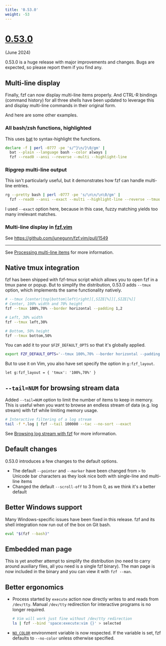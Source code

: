 ```yaml
---
title: '0.53.0'
weight: -53
---
```


# [0.53.0](https://github.com/junegunn/fzf/releases/tag/0.53.0)

(June 2024)

0.53.0 is a huge release with major improvements and changes. Bugs are
expected, so please report them if you find any.

## Multi-line display

Finally, fzf can now display multi-line items properly. And CTRL-R bindings
(command history) for all three shells have been updated to leverage this and
display multi-line commands in their original form.

And here are some other examples.

### All bash/zsh functions, highlighted

This uses [bat](https://github.com/sharkdp/bat) to syntax-highlight the
functions.

```sh
declare -f | perl -0777 -pe 's/^}\n/}\0/gm' |
  bat --plain --language bash --color always |
  fzf --read0 --ansi --reverse --multi --highlight-line
```

### Ripgrep multi-line output

This isn't particularly useful, but it demonstrates how fzf can handle
multi-line entries.

```sh
rg --pretty bash | perl -0777 -pe 's/\n\n/\n\0/gm' |
  fzf --read0 --ansi --exact --multi --highlight-line --reverse --tmux 70%
```

I used `--exact` option here, because in this case, fuzzy matching yields too
many irrelevant matches.

### Multi-line display in [fzf.vim](https://github.com/junegunn/fzf.vim)

See https://github.com/junegunn/fzf.vim/pull/1549

---

See [Processing multi-line items](/fzf/tips/processing-multi-line-items/)
for more information.

## Native tmux integration

fzf has been shipped with fzf-tmux script which allows you to open fzf in
a tmux pane or popup. But to simplify the distribution, 0.53.0 adds `--tmux`
option, which implements the same functionality natively.

```sh
# --tmux [center|top|bottom|left|right][,SIZE[%]][,SIZE[%]]
# Center, 100% width and 70% height
fzf --tmux 100%,70% --border horizontal --padding 1,2

# Left, 30% width
fzf --tmux left,30%

# Bottom, 50% height
fzf --tmux bottom,50%
```

You can add it to your `$FZF_DEFAULT_OPTS` so that it's globally applied.

```sh
export FZF_DEFAULT_OPTS='--tmux 100%,70% --border horizontal --padding 1,2'
```

But to use it on Vim, you also have set specify the option in `g:fzf_layout`.

```vim
let g:fzf_layout = { 'tmux': '100%,70%' }
```

## `--tail=NUM` for browsing stream data

Added `--tail=NUM` option to limit the number of items to keep in memory. This
is useful when you want to browse an endless stream of data (e.g. log stream)
with fzf while limiting memory usage.

```sh
# Interactive filtering of a log stream
tail -f *.log | fzf --tail 100000 --tac --no-sort --exact
```

See [Browsing log stream with fzf](/fzf/tips/browsing-log-streams/)
for more information.

## Default changes

0.53.0 introduces a few changes to the default options.

* The default `--pointer` and `--marker` have been changed from `>` to Unicode
  bar characters as they look nice both with single-line and multi-line items
* Changed the default `--scroll-off` to 3 from 0, as we think it's a better default

## Better Windows support

Many Windows-specific issues have been fixed in this release. fzf and its
shell integration now run out of the box on Git bash.

```sh
eval "$(fzf --bash)"
```

## Embedded man page

This is yet another attempt to simplify the distribution (no need to carry
around auxiliary files, all you need is a single fzf binary). The man page
is now included in the binary and you can view it with `fzf --man`.

## Better ergonomics

* Process started by `execute` action now directly writes to and reads from
  `/dev/tty`. Manual `/dev/tty` redirection for interactive programs is no
  longer required.
  ```sh
  # Vim will work just fine without /dev/tty redirection
  ls | fzf --bind 'space:execute:vim {}' > selected
  ```
* [`NO_COLOR`](https://no-color.org/) environment variable is now respected.
  If the variable is set, fzf defaults to `--no-color` unless otherwise
  specified.
